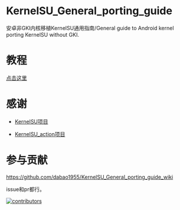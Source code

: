 # KernelSU_General_porting_guide
安卓非GKI内核移植KernelSU通用指南/General guide to Android kernel porting KernelSU without GKI.
# 教程
[点击这里](https://github.com/dabao1955/KernelSU_General_porting_guide/wiki)
# 感谢
- [KernelSU项目](https://github.com/tiann/KernelSU)

- [KernelSU_action项目](https://github.com/xiaoleGun/KernelSU_Action)
# 参与贡献
https://github.com/dabao1955/KernelSU_General_porting_guide_wiki

issue和pr都行。

[![contributors](https://contributors-img.web.app/image?repo=dabao1955/KernelSU_General_porting_guide)](https://github.com/dabao1955/KernelSU_General_porting_guide/graphs/contributors)

